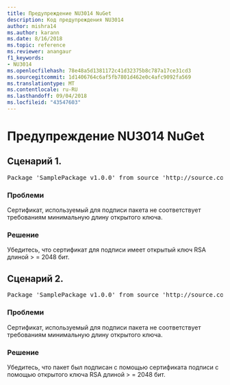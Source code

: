 ```yaml
---
title: Предупреждение NU3014 NuGet
description: Код предупреждения NU3014
author: mishra14
ms.author: karann
ms.date: 8/16/2018
ms.topic: reference
ms.reviewer: anangaur
f1_keywords:
- NU3014
ms.openlocfilehash: 78e48a5d1381172c41d32375b8c787a17ce31cd3
ms.sourcegitcommit: 1d1406764c6af5fb7801d462e0c4afc9092fa569
ms.translationtype: MT
ms.contentlocale: ru-RU
ms.lasthandoff: 09/04/2018
ms.locfileid: "43547603"
---
```

# <a name="nuget-warning-nu3014"></a>Предупреждение NU3014 NuGet

## <a name="scenario-1"></a>Сценарий 1.

<pre>Package 'SamplePackage v1.0.0' from source 'http://source.com/index.json': The signing certificate does not meet a minimum public key length requirement.</pre>

### <a name="issue"></a>Проблеми

Сертификат, используемый для подписи пакета не соответствует требованиям минимальную длину открытого ключа.


### <a name="solution"></a>Решение

Убедитесь, что сертификат для подписи имеет открытый ключ RSA длиной > = 2048 бит.



## <a name="scenario-2"></a>Сценарий 2.

<pre>Package 'SamplePackage v1.0.0' from source 'http://source.com/index.json': The primary signature's certificate does not meet a minimum public key length requirement.</pre>

### <a name="issue"></a>Проблеми

Сертификат, используемый для подписи пакета не соответствует требованиям минимальную длину открытого ключа.


### <a name="solution"></a>Решение

Убедитесь, что пакет был подписан с помощью сертификата подписи с помощью открытого ключа RSA длиной > = 2048 бит.


